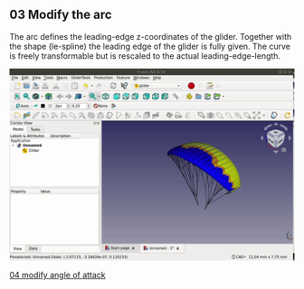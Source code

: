 ## 03 Modify the arc

The arc defines the leading-edge z-coordinates of the glider. Together with the shape (le-spline) the leading edge of the glider is fully given. The curve is freely transformable but is rescaled to the actual leading-edge-length.  

![modify-arc](gifs/modify-arc.gif)  
  
  
[04 modify angle of attack](04_modify-angle-of-attack.md)